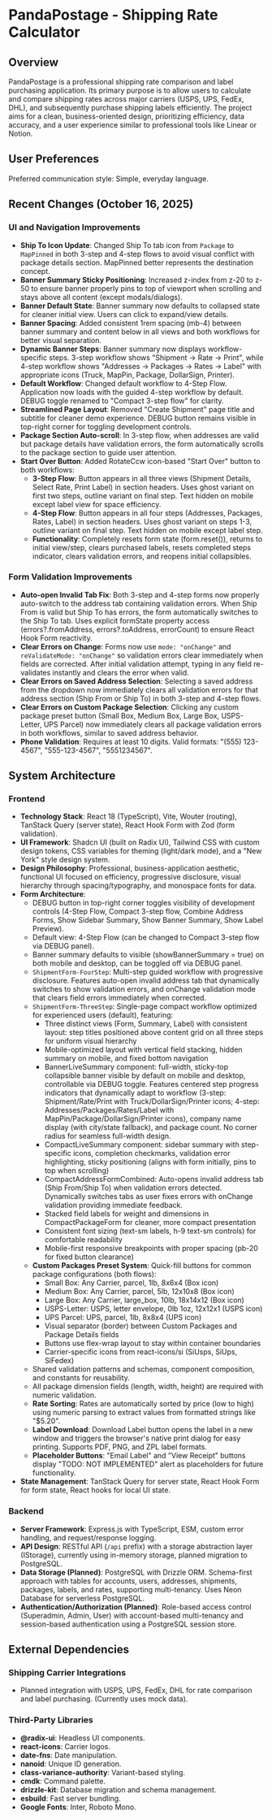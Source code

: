 # PandaPostage - Shipping Rate Calculator

## Overview
PandaPostage is a professional shipping rate comparison and label purchasing application. Its primary purpose is to allow users to calculate and compare shipping rates across major carriers (USPS, UPS, FedEx, DHL), and subsequently purchase shipping labels efficiently. The project aims for a clean, business-oriented design, prioritizing efficiency, data accuracy, and a user experience similar to professional tools like Linear or Notion.

## User Preferences
Preferred communication style: Simple, everyday language.

## Recent Changes (October 16, 2025)
### UI and Navigation Improvements
- **Ship To Icon Update**: Changed Ship To tab icon from `Package` to `MapPinned` in both 3-step and 4-step flows to avoid visual conflict with package details section. MapPinned better represents the destination concept.
- **Banner Summary Sticky Positioning**: Increased z-index from z-20 to z-50 to ensure banner properly pins to top of viewport when scrolling and stays above all content (except modals/dialogs).
- **Banner Default State**: Banner summary now defaults to collapsed state for cleaner initial view. Users can click to expand/view details.
- **Banner Spacing**: Added consistent 1rem spacing (mb-4) between banner summary and content below in all views and both workflows for better visual separation.
- **Dynamic Banner Steps**: Banner summary now displays workflow-specific steps. 3-step workflow shows "Shipment → Rate → Print", while 4-step workflow shows "Addresses → Packages → Rates → Label" with appropriate icons (Truck, MapPin, Package, DollarSign, Printer).
- **Default Workflow**: Changed default workflow to 4-Step Flow. Application now loads with the guided 4-step workflow by default. DEBUG toggle renamed to "Compact 3-step flow" for clarity.
- **Streamlined Page Layout**: Removed "Create Shipment" page title and subtitle for cleaner demo experience. DEBUG button remains visible in top-right corner for toggling development controls.
- **Package Section Auto-scroll**: In 3-step flow, when addresses are valid but package details have validation errors, the form automatically scrolls to the package section to guide user attention.
- **Start Over Button**: Added RotateCcw icon-based "Start Over" button to both workflows:
  - **3-Step Flow**: Button appears in all three views (Shipment Details, Select Rate, Print Label) in section headers. Uses ghost variant on first two steps, outline variant on final step. Text hidden on mobile except label view for space efficiency.
  - **4-Step Flow**: Button appears in all four steps (Addresses, Packages, Rates, Label) in section headers. Uses ghost variant on steps 1-3, outline variant on final step. Text hidden on mobile except label step.
  - **Functionality**: Completely resets form state (form.reset()), returns to initial view/step, clears purchased labels, resets completed steps indicator, clears validation errors, and reopens initial collapsibles.

### Form Validation Improvements
- **Auto-open Invalid Tab Fix**: Both 3-step and 4-step forms now properly auto-switch to the address tab containing validation errors. When Ship From is valid but Ship To has errors, the form automatically switches to the Ship To tab. Uses explicit formState property access (errors?.fromAddress, errors?.toAddress, errorCount) to ensure React Hook Form reactivity.
- **Clear Errors on Change**: Forms now use `mode: "onChange"` and `reValidateMode: "onChange"` so validation errors clear immediately when fields are corrected. After initial validation attempt, typing in any field re-validates instantly and clears the error when valid.
- **Clear Errors on Saved Address Selection**: Selecting a saved address from the dropdown now immediately clears all validation errors for that address section (Ship From or Ship To) in both 3-step and 4-step flows.
- **Clear Errors on Custom Package Selection**: Clicking any custom package preset button (Small Box, Medium Box, Large Box, USPS-Letter, UPS Parcel) now immediately clears all package validation errors in both workflows, similar to saved address behavior.
- **Phone Validation**: Requires at least 10 digits. Valid formats: "(555) 123-4567", "555-123-4567", "5551234567".

## System Architecture

### Frontend
- **Technology Stack**: React 18 (TypeScript), Vite, Wouter (routing), TanStack Query (server state), React Hook Form with Zod (form validation).
- **UI Framework**: Shadcn UI (built on Radix UI), Tailwind CSS with custom design tokens, CSS variables for theming (light/dark mode), and a "New York" style design system.
- **Design Philosophy**: Professional, business-application aesthetic, functional UI focused on efficiency, progressive disclosure, visual hierarchy through spacing/typography, and monospace fonts for data.
- **Form Architecture**:
    - DEBUG button in top-right corner toggles visibility of development controls (4-Step Flow, Compact 3-step flow, Combine Address Forms, Show Sidebar Summary, Show Banner Summary, Show Label Preview).
    - Default view: 4-Step Flow (can be changed to Compact 3-step flow via DEBUG panel).
    - Banner summary defaults to visible (showBannerSummary = true) on both mobile and desktop, can be toggled off via DEBUG panel.
    - `ShipmentForm-FourStep`: Multi-step guided workflow with progressive disclosure. Features auto-open invalid address tab that dynamically switches to show validation errors, and onChange validation mode that clears field errors immediately when corrected.
    - `ShipmentForm-ThreeStep`: Single-page compact workflow optimized for experienced users (default), featuring:
        - Three distinct views (Form, Summary, Label) with consistent layout: step titles positioned above content grid on all three steps for uniform visual hierarchy
        - Mobile-optimized layout with vertical field stacking, hidden summary on mobile, and fixed bottom navigation
        - BannerLiveSummary component: full-width, sticky-top collapsible banner visible by default on mobile and desktop, controllable via DEBUG toggle. Features centered step progress indicators that dynamically adapt to workflow (3-step: Shipment/Rate/Print with Truck/DollarSign/Printer icons; 4-step: Addresses/Packages/Rates/Label with MapPin/Package/DollarSign/Printer icons), company name display (with city/state fallback), and package count. No corner radius for seamless full-width design.
        - CompactLiveSummary component: sidebar summary with step-specific icons, completion checkmarks, validation error highlighting, sticky positioning (aligns with form initially, pins to top when scrolling)
        - CompactAddressFormCombined: Auto-opens invalid address tab (Ship From/Ship To) when validation errors detected. Dynamically switches tabs as user fixes errors with onChange validation providing immediate feedback.
        - Stacked field labels for weight and dimensions in CompactPackageForm for cleaner, more compact presentation
        - Consistent font sizing (text-sm labels, h-9 text-sm controls) for comfortable readability
        - Mobile-first responsive breakpoints with proper spacing (pb-20 for fixed button clearance)
    - **Custom Packages Preset System**: Quick-fill buttons for common package configurations (both flows):
        - Small Box: Any Carrier, parcel, 1lb, 8x6x4 (Box icon)
        - Medium Box: Any Carrier, parcel, 5lb, 12x10x8 (Box icon)
        - Large Box: Any Carrier, large_box, 10lb, 18x14x12 (Box icon)
        - USPS-Letter: USPS, letter envelope, 0lb 1oz, 12x12x1 (USPS icon)
        - UPS Parcel: UPS, parcel, 1lb, 8x8x4 (UPS icon)
        - Visual separator (border) between Custom Packages and Package Details fields
        - Buttons use flex-wrap layout to stay within container boundaries
        - Carrier-specific icons from react-icons/si (SiUsps, SiUps, SiFedex)
    - Shared validation patterns and schemas, component composition, and constants for reusability.
    - All package dimension fields (length, width, height) are required with numeric validation.
    - **Rate Sorting**: Rates are automatically sorted by price (low to high) using numeric parsing to extract values from formatted strings like "$5.20".
    - **Label Download**: Download Label button opens the label in a new window and triggers the browser's native print dialog for easy printing. Supports PDF, PNG, and ZPL label formats.
    - **Placeholder Buttons**: "Email Label" and "View Receipt" buttons display "TODO: NOT IMPLEMENTED" alert as placeholders for future functionality.
- **State Management**: TanStack Query for server state, React Hook Form for form state, React hooks for local UI state.

### Backend
- **Server Framework**: Express.js with TypeScript, ESM, custom error handling, and request/response logging.
- **API Design**: RESTful API (`/api` prefix) with a storage abstraction layer (IStorage), currently using in-memory storage, planned migration to PostgreSQL.
- **Data Storage (Planned)**: PostgreSQL with Drizzle ORM. Schema-first approach with tables for accounts, users, addresses, shipments, packages, labels, and rates, supporting multi-tenancy. Uses Neon Database for serverless PostgreSQL.
- **Authentication/Authorization (Planned)**: Role-based access control (Superadmin, Admin, User) with account-based multi-tenancy and session-based authentication using a PostgreSQL session store.

## External Dependencies

### Shipping Carrier Integrations
- Planned integration with USPS, UPS, FedEx, DHL for rate comparison and label purchasing. (Currently uses mock data).

### Third-Party Libraries
- **@radix-ui**: Headless UI components.
- **react-icons**: Carrier logos.
- **date-fns**: Date manipulation.
- **nanoid**: Unique ID generation.
- **class-variance-authority**: Variant-based styling.
- **cmdk**: Command palette.
- **drizzle-kit**: Database migration and schema management.
- **esbuild**: Fast server bundling.
- **Google Fonts**: Inter, Roboto Mono.